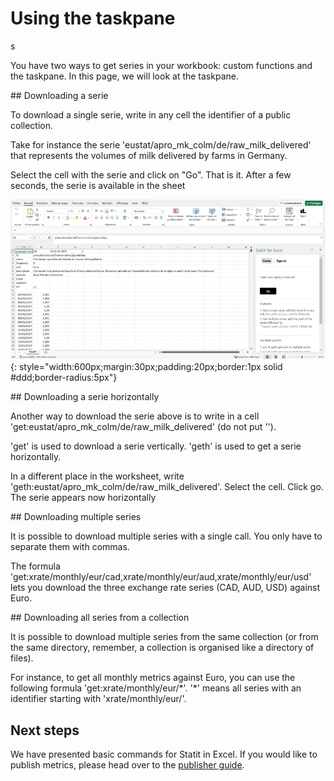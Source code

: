 # Using the taskpane
s

You have two ways to get series in your workbook: custom functions and the taskpane. In this page, we will look at the taskpane.


## Downloading a serie

To download a single serie, write in any cell the identifier of a public collection.

Take for instance the serie 'eustat/apro_mk_colm/de/raw_milk_delivered' that represents the volumes of milk delivered by farms in Germany.

Select the cell with the serie and click on "Go". That is it. After a few seconds, the serie is available in the sheet

![Installer complément](/img/user-fr_excel_access_0.png){: style="width:600px;margin:30px;padding:20px;border:1px solid #ddd;border-radius:5px"}


## Downloading a serie horizontally

Another way to download the serie above is to write in a cell 'get:eustat/apro_mk_colm/de/raw_milk_delivered' (do not put '').

'get' is used to download a serie vertically. 'geth' is used to get a serie horizontally.

In a different place in the worksheet, write 'geth:eustat/apro_mk_colm/de/raw_milk_delivered'. Select the cell. Click go. The serie appears now horizontally


## Downloading multiple series

It is possible to download multiple series with a single call. You only have to separate them with commas.

The formula 'get:xrate/monthly/eur/cad,xrate/monthly/eur/aud,xrate/monthly/eur/usd' lets you download the three exchange rate series (CAD, AUD, USD) against Euro.


## Downloading all series from a collection

It is possible to download multiple series from the same collection (or from the same directory, remember, a collection is organised like a directory of files).

For instance, to get all monthly metrics against Euro, you can use the following formula 'get:xrate/monthly/eur/\*'. '\*' means all series with an identifier starting with 'xrate/monthly/eur/'.


## Next steps

We have presented basic commands for Statit in Excel. If you would like to publish metrics, please head over to the [publisher guide](http://helppub.gostatit.com).
